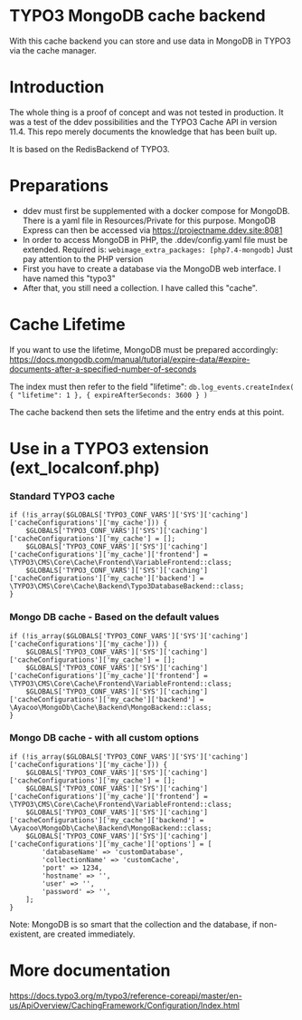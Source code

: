 # TYPO3 MongoDB cache backend

With this cache backend you can store and use data in MongoDB in TYPO3 via the cache manager.

# Introduction
The whole thing is a proof of concept and was not tested in production. It was a test of the ddev possibilities and the TYPO3 Cache API in version 11.4. This repo merely documents the knowledge that has been built up.

It is based on the RedisBackend of TYPO3.

# Preparations

- ddev must first be supplemented with a docker compose for MongoDB. There is a yaml file in Resources/Private for this purpose. MongoDB Express can then be accessed via https://projectname.ddev.site:8081
- In order to access MongoDB in PHP, the .ddev/config.yaml file must be extended. Required is: `webimage_extra_packages: [php7.4-mongodb]` Just pay attention to the PHP version
- First you have to create a database via the MongoDB web interface. I have named this "typo3"
- After that, you still need a collection. I have called this "cache".

# Cache Lifetime
If you want to use the lifetime, MongoDB must be prepared accordingly:
https://docs.mongodb.com/manual/tutorial/expire-data/#expire-documents-after-a-specified-number-of-seconds

The index must then refer to the field "lifetime":
`db.log_events.createIndex( { "lifetime": 1 }, { expireAfterSeconds: 3600 } )`

The cache backend then sets the lifetime and the entry ends at this point.

# Use in a TYPO3 extension (ext_localconf.php)

### Standard TYPO3 cache
```
if (!is_array($GLOBALS['TYPO3_CONF_VARS']['SYS']['caching']['cacheConfigurations']['my_cache'])) {
    $GLOBALS['TYPO3_CONF_VARS']['SYS']['caching']['cacheConfigurations']['my_cache'] = [];
    $GLOBALS['TYPO3_CONF_VARS']['SYS']['caching']['cacheConfigurations']['my_cache']['frontend'] = \TYPO3\CMS\Core\Cache\Frontend\VariableFrontend::class;
    $GLOBALS['TYPO3_CONF_VARS']['SYS']['caching']['cacheConfigurations']['my_cache']['backend'] = \TYPO3\CMS\Core\Cache\Backend\Typo3DatabaseBackend::class;
}
```

### Mongo DB cache - Based on the default values
```
if (!is_array($GLOBALS['TYPO3_CONF_VARS']['SYS']['caching']['cacheConfigurations']['my_cache'])) {
    $GLOBALS['TYPO3_CONF_VARS']['SYS']['caching']['cacheConfigurations']['my_cache'] = [];
    $GLOBALS['TYPO3_CONF_VARS']['SYS']['caching']['cacheConfigurations']['my_cache']['frontend'] = \TYPO3\CMS\Core\Cache\Frontend\VariableFrontend::class;
    $GLOBALS['TYPO3_CONF_VARS']['SYS']['caching']['cacheConfigurations']['my_cache']['backend'] = \Ayacoo\MongoDb\Cache\Backend\MongoBackend::class;
}
```

### Mongo DB cache - with all custom options
```
if (!is_array($GLOBALS['TYPO3_CONF_VARS']['SYS']['caching']['cacheConfigurations']['my_cache'])) {
    $GLOBALS['TYPO3_CONF_VARS']['SYS']['caching']['cacheConfigurations']['my_cache'] = [];
    $GLOBALS['TYPO3_CONF_VARS']['SYS']['caching']['cacheConfigurations']['my_cache']['frontend'] = \TYPO3\CMS\Core\Cache\Frontend\VariableFrontend::class;
    $GLOBALS['TYPO3_CONF_VARS']['SYS']['caching']['cacheConfigurations']['my_cache']['backend'] = \Ayacoo\MongoDb\Cache\Backend\MongoBackend::class;
    $GLOBALS['TYPO3_CONF_VARS']['SYS']['caching']['cacheConfigurations']['my_cache']['options'] = [
        'databaseName' => 'customDatabase',
        'collectionName' => 'customCache',
        'port' => 1234,
        'hostname' => '',
        'user' => '',
        'password' => '',
    ];
}
```

Note: MongoDB is so smart that the collection and the database, if non-existent, are created immediately.

# More documentation

https://docs.typo3.org/m/typo3/reference-coreapi/master/en-us/ApiOverview/CachingFramework/Configuration/Index.html
